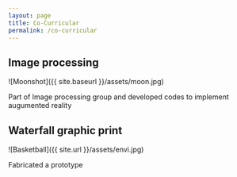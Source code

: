 ```yaml
---
layout: page
title: Co-Curricular
permalink: /co-curricular
---
```


## Image processing
![Moonshot]({{ site.baseurl }}/assets/moon.jpg)


Part of Image processing group and developed codes to implement augumented reality

## Waterfall graphic print

![Basketball]({{ site.url }}/assets/envi.jpg)

Fabricated a prototype
